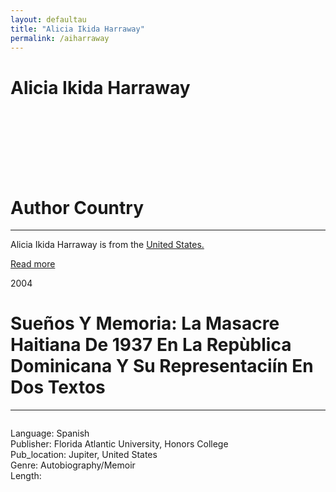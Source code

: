 ```yaml
---
layout: defaultau
title: "Alicia Ikida Harraway"
permalink: /aiharraway
---
```

<!-- partial:index.partial.html -->
<div class="content">
    <h1>Alicia Ikida Harraway</h1>
    <div class="quote">
        <div><img src="" class="logo"></div>
    </div>
    <div class="timeline">
        <div style="padding-bottom:100px;"></div>
        <div class="block">
            <div class="date right"><p class="right">  </p></div>
            <div class="dot"></div>
            <div class="left first">
            <div class="author_country">
                <h1>Author Country</h1><hr>
          <div class="aclocation">  <p>Alicia Ikida Harraway is from the <a href="http://localhost:4000/1">United States.</a></p></div>
              <div class="acreadmore">  <a href="" target="_blank">Read more</a></div>
            </div>
            </div>
        </div>
        <div class="block">
            <div class="date left"><p class="left">2004</p></div>
            <div class="dot"></div>
            <div class="right">
                <h1>Sueños Y Memoria: La Masacre Haitiana De 1937 En La Repùblica Dominicana Y Su Representaciín En Dos Textos</h1><hr>
                <p><img src=""></p>
                <p>
                Language: Spanish<br/>
                Publisher: Florida Atlantic University, Honors College<br/>
                Pub_location: Jupiter, United States<br/>
                Genre: Autobiography/Memoir<br/>
                Length: <br/>                   </p>
           </div>
        </div>
<!-- partial -->
  <script src='https://cdnjs.cloudflare.com/ajax/libs/jquery/3.1.1/jquery.min.js'></script><script  src="assets/js/authorscript.js"></script>

